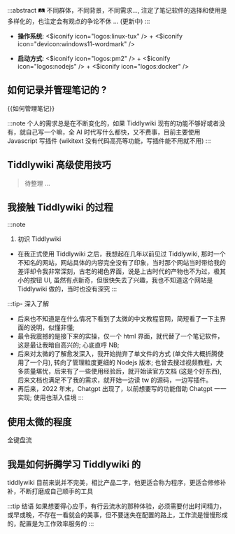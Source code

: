 :::abstract
🛤️ 不同群体，不同背景，不同需求..., 注定了笔记软件的选择和使用是多样化的，也注定会有观点的争论不休 ... (更新中)
:::


* __操作系统__:  <$iconify icon="logos:linux-tux" /> + <$iconify icon="devicon:windows11-wordmark" />

* __启动方式__: <$iconify icon="logos:pm2" /> + <$iconify icon="logos:nodejs" /> + <$iconify icon="logos:docker" />


## 如何记录并管理笔记的 ?

{{如何管理笔记}}

:::note
个人的需求总是在不断变化的，如果 Tiddlywiki 现有的功能不够好或者没有，就自己写一个嘛，全 AI 时代写什么都快，又不费事，目前主要使用 Javascript 写插件 (wikitext 没有代码高亮等功能，写插件能不用就不用)
:::

## Tiddlywiki 高级使用技巧

> 待整理 ...

## 我接触 Tiddlywiki 的过程

:::note
1. 初识 Tiddlywiki
* 在我正式使用 Tiddlywiki 之后，我想起在几年以前见过 Tiddlywiki, 那时一个不知名的网站，网站具体的内容完全没有了印象，当时那个网站当时带给我的差评却令我非常深刻，古老的褐色界面，说是上古时代的产物也不为过，极其小的按钮 UI, 虽然有点新奇，但很快失去了兴趣，我也不知道这个网站是 Tiddlywiki 做的，当时也没有深究
:::

:::tip- 深入了解
* 后来也不知道是在什么情况下看到了太微的中文教程官网，简短看了一下主界面的说明，似懂非懂;
* 最令我震撼的是接下来的实操，仅一个 html 界面，就代替了一个笔记软件，这是最让我暗自高兴的; 心底直呼 NB; 
* 后来对太微的了解愈发深入，我开始抛弃了单文件的方式 (单文件大概折腾使用了一个月), 转向了管理粒度更细的 Nodejs 版本; 也曾去搜过视频教程，大多质量堪忧，后来有了一些使用经验后，就开始读官方文档 (这是个好东西), 后来文档也满足不了我的需求，就开始一边读 tw 的源码，一边写插件。
* 再后来，2022 年末，Chatgpt 出现了，以前想要写的功能借助 Chatgpt 一一实现; 使用也渐入佳境
:::

## 使用太微的程度

全键盘流

## 我是如何~~折腾~~学习 Tiddlywiki 的

tiddlywiki 目前来说并不完美，相比产品二字，他更适合称为程序，更适合修修补补，不断打磨成自己顺手的工具


:::tip 结语
如果想要得心应手，有行云流水的那种体验，必须需要付出时间精力，或早或晚，不存在一看就会的美事，但不要迷失在配置的路上，工作流是慢慢形成的，配置是为工作效率服务的
:::